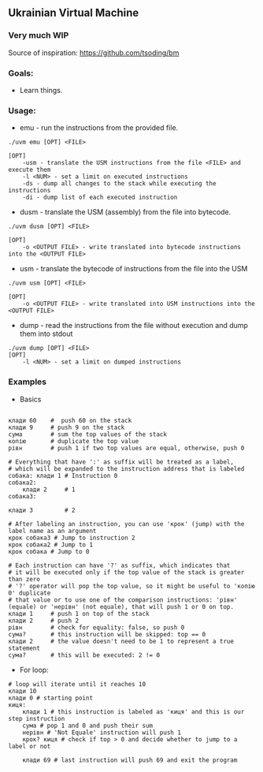 ## Ukrainian Virtual Machine  
### Very much WIP

Source of inspiration: https://github.com/tsoding/bm

### Goals:  
- Learn things.  

### Usage:

- emu - run the instructions from the provided file.
```
./uvm emu [OPT] <FILE>

[OPT]
    -usm - translate the USM instructions from the file <FILE> and execute them
    -l <NUM> - set a limit on executed instructions
    -ds - dump all changes to the stack while executing the instructions
    -di - dump list of each executed instruction
```

- dusm - translate the USM (assembly) from the file into bytecode.
```
./uvm dusm [OPT] <FILE>

[OPT]
    -o <OUTPUT FILE> - write translated into bytecode instructions into the <OUTPUT FILE>
```


- usm - translate the bytecode of instructions from the file into the USM
```
./uvm usm [OPT] <FILE>

[OPT]
    -o <OUTPUT FILE> - write translated into USM instructions into the <OUTPUT FILE>
```


- dump - read the instructions from the file without execution and dump them into stdout

```
./uvm dump [OPT] <FILE>
[OPT]
    -l <NUM> - set a limit on dumped instructions
```

### Examples 
- Basics
```

клади 60 	#  push 60 on the stack
клади 9  	# push 9 on the stack
сума     	# sum the top values of the stack
копію    	# duplicate the top value
рівн     	# push 1 if two top values are equal, otherwise, push 0

# Everything that have ':' as suffix will be treated as a label,
# which will be expanded to the instruction address that is labeled
собака: клади 1 # Instruction 0
собака2:
	клади 2     # 1
собака3:

клади 3         # 2

# After labeling an instruction, you can use 'крок' (jump) with the label name as an argument
крок собака3 # Jump to instruction 2
крок собака2 # Jump to 1
крок собака # Jump to 0

# Each instruction can have '?' as suffix, which indicates that
# it will be executed only if the top value of the stack is greater than zero
# '?' operator will pop the top value, so it might be useful to 'копію 0' duplicate
# that value or to use one of the comparison instructions: 'рівн' (equale) or 'нерівн' (not equale), that will push 1 or 0 on top.
клади 1 	# push 1 on top of the stack
клади 2 	# push 2
рівн    	# check for equality: false, so push 0
сума?   	# this instruction will be skipped: top == 0
клади 2 	# the value doesn't need to be 1 to represent a true statement
сума?   	# this will be executed: 2 != 0

```
- For loop:
```
# loop will iterate until it reaches 10
клади 10
клади 0 # starting point
киця:
    клади 1 # this instruction is labeled as 'киця' and this is our step instruction
	сума # pop 1 and 0 and push their sum
	нерівн # 'Not Equale' instruction will push 1
	крок? киця # check if top > 0 and decide whether to jump to a label or not

	клади 69 # last instruction will push 69 and exit the program

```
